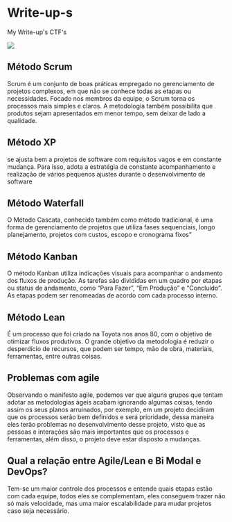 # Write-up-s
My Write-up's CTF's


![](url_image)


## Método Scrum   

Scrum é um conjunto de boas práticas empregado no gerenciamento de projetos complexos, em que não se conhece todas as etapas ou necessidades. Focado nos membros da equipe, o Scrum torna os processos mais simples e claros. A metodologia também possibilita que produtos sejam apresentados em menor tempo, sem deixar de lado a qualidade. 


## Método XP   

se ajusta bem a projetos de software com requisitos vagos e em constante mudança.  Para isso, adota a estratégia de constante acompanhamento e realização de vários pequenos ajustes durante o desenvolvimento de software 


## Método Waterfall     

O Método Cascata, conhecido também como método tradicional, é uma forma de gerenciamento de projetos que utiliza fases sequenciais, longo planejamento, projetos com custos, escopo e cronograma fixos" 


## Método Kanban   

O método Kanban utiliza indicações visuais para acompanhar o andamento dos fluxos de produção. As tarefas são divididas em um quadro por etapas ou status de andamento, como “Para Fazer”, “Em Produção” e “Concluído”. As etapas podem ser renomeadas de acordo com cada processo interno. 


## Método Lean   

É um processo que foi criado na Toyota nos anos 80, com o objetivo de otimizar fluxos produtivos. O grande objetivo da metodologia é reduzir o desperdício de recursos, que podem ser tempo, mão de obra, materiais, ferramentas, entre outras coisas. 


## Problemas com agile    

Observando o manifesto agile, podemos ver que alguns grupos que tentam adotar as metodologias ágeis acabam ignorando algumas coisas, tendo assim os seus planos arruinados, por exemplo, em um projeto decidiram que os processos serão bem definidos e será prioridade, dessa maneira eles terão problemas no desenvolvimento desse projeto, visto que as pessoas e interações são mais importantes que os processos e ferramentas, além disso, o projeto deve estar disposto a mudanças. 


## Qual a relação entre Agile/Lean e Bi Modal e DevOps?   

Tem-se um maior controle dos processos e entende quais etapas estão com cada equipe, todos eles se complementam, eles conseguem trazer não só mais velocidade, mas uma maior escalabilidade para mudar projetos caso seja necessário.
